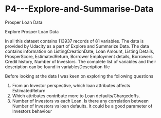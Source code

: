 # P4---Explore-and-Summarise-Data
Prosper Loan Data

Explore Prosper Loan Data

In all this dataset contains 113937 records of 81 variables. The data is provided by Udacity as a part of Explore and Summarize Data.
The data contains information on ListingCreationDate, Loan Amount, Listing Details, ProsperScore, EstimatedReturn, Borrower Employment details, Borrowers Credit history,
Number of Investors. The complete list of variables and their description can be found in variablesDescription file

Before looking at the data I was keen on exploring the following questions
1) From an Investor perspective, which loan attributes affects EstimatedReturn
2) Which attributes contribute more to Loan defaults/Chargedoffs.
3) Number of Investors vs each Loan. Is there any correlation between Number of Investors vs loan defaults. 
It could be a good parameter of Investors behaviour
